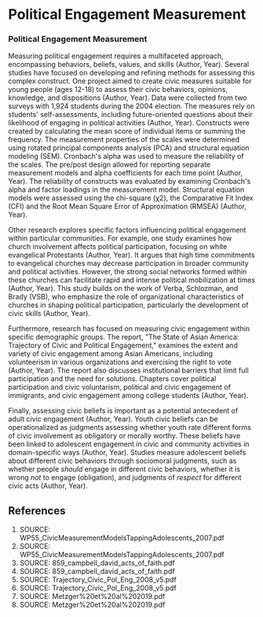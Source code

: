 # Political Engagement Measurement

### Political Engagement Measurement

Measuring political engagement requires a multifaceted approach, encompassing behaviors, beliefs, values, and skills (Author, Year). Several studies have focused on developing and refining methods for assessing this complex construct. One project aimed to create civic measures suitable for young people (ages 12-18) to assess their civic behaviors, opinions, knowledge, and dispositions (Author, Year). Data were collected from two surveys with 1,924 students during the 2004 election. The measures rely on students' self-assessments, including future-oriented questions about their likelihood of engaging in political activities (Author, Year). Constructs were created by calculating the mean score of individual items or summing the frequency. The measurement properties of the scales were determined using rotated principal components analysis (PCA) and structural equation modeling (SEM). Cronbach's alpha was used to measure the reliability of the scales. The pre/post design allowed for reporting separate measurement models and alpha coefficients for each time point (Author, Year). The reliability of constructs was evaluated by examining Cronbach's alpha and factor loadings in the measurement model. Structural equation models were assessed using the chi-square (χ2), the Comparative Fit Index (CFI) and the Root Mean Square Error of Approximation (RMSEA) (Author, Year).

Other research explores specific factors influencing political engagement within particular communities. For example, one study examines how church involvement affects political participation, focusing on white evangelical Protestants (Author, Year). It argues that high time commitments to evangelical churches may decrease participation in broader community and political activities. However, the strong social networks formed within these churches can facilitate rapid and intense political mobilization at times (Author, Year). This study builds on the work of Verba, Schlozman, and Brady (VSB), who emphasize the role of organizational characteristics of churches in shaping political participation, particularly the development of civic skills (Author, Year).

Furthermore, research has focused on measuring civic engagement within specific demographic groups. The report, "The State of Asian America: Trajectory of Civic and Political Engagement," examines the extent and variety of civic engagement among Asian Americans, including volunteerism in various organizations and exercising the right to vote (Author, Year). The report also discusses institutional barriers that limit full participation and the need for solutions. Chapters cover political participation and civic voluntarism, political and civic engagement of immigrants, and civic engagement among college students (Author, Year).

Finally, assessing civic beliefs is important as a potential antecedent of adult civic engagement (Author, Year). Youth civic beliefs can be operationalized as judgments assessing whether youth rate different forms of civic involvement as obligatory or morally worthy. These beliefs have been linked to adolescent engagement in civic and community activities in domain-specific ways (Author, Year). Studies measure adolescent beliefs about different civic behaviors through sociomoral judgments, such as whether people *should* engage in different civic behaviors, whether it is wrong *not* to engage (obligation), and judgments of *respect* for different civic acts (Author, Year).


## References

1. SOURCE: WP55_CivicMeasurementModelsTappingAdolescents_2007.pdf
2. SOURCE: WP55_CivicMeasurementModelsTappingAdolescents_2007.pdf
3. SOURCE: 859_campbell_david_acts_of_faith.pdf
4. SOURCE: 859_campbell_david_acts_of_faith.pdf
5. SOURCE: Trajectory_Civic_Pol_Eng_2008_v5.pdf
6. SOURCE: Trajectory_Civic_Pol_Eng_2008_v5.pdf
7. SOURCE: Metzger%20et%20al%202019.pdf
8. SOURCE: Metzger%20et%20al%202019.pdf
